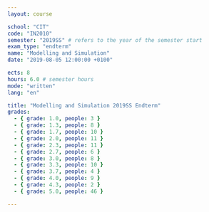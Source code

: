 ```yaml
---
layout: course

school: "CIT"
code: "IN2010"
semester: "2019SS" # refers to the year of the semester start
exam_type: "endterm"
name: "Modelling and Simulation"
date: "2019-08-05 12:00:00 +0100"

ects: 8
hours: 6.0 # semester hours
mode: "written"
lang: "en"

title: "Modelling and Simulation 2019SS Endterm"
grades:
  - { grade: 1.0, people: 3 }
  - { grade: 1.3, people: 8 }
  - { grade: 1.7, people: 10 }
  - { grade: 2.0, people: 11 }
  - { grade: 2.3, people: 11 }
  - { grade: 2.7, people: 6 }
  - { grade: 3.0, people: 8 }
  - { grade: 3.3, people: 10 }
  - { grade: 3.7, people: 4 }
  - { grade: 4.0, people: 9 }
  - { grade: 4.3, people: 2 }
  - { grade: 5.0, people: 46 }

---
```

